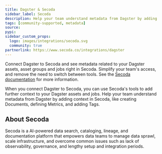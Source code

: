 ```yaml
---
title: Dagster & Secoda
sidebar_label: Secoda
description: Help your team understand metadata from Dagster by adding context in Secoda.
tags: [community-supported, metadata]
source:
pypi:
sidebar_custom_props:
  logo: images/integrations/secoda.svg
  community: true
partnerlink: https://www.secoda.co/integrations/dagster
---
```


Connect Dagster to Secoda and see metadata related to your Dagster assets, asset groups and jobs right in Secoda. Simplify your team's access, and remove the need to switch between tools. See the [Secoda documentation](https://www.secoda.co/integrations/dagster) for more information.

When you connect Dagster to Secoda, you can use Secoda's tools to add further context to your Dagster assets and jobs. Help your team understand metadata from Dagster by adding context in Secoda, like creating Documents, defining Metrics, and adding Tags.

## About Secoda

Secoda is a AI-powered data search, cataloging, lineage, and documentation platform that empowers data teams to manage data sprawl, scale infrastructure, and overcome common issues such as lack of observability, governance, and lengthy setup and integration periods.
